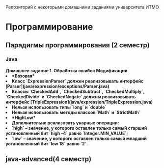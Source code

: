 Репозиторий с некоторыми домашними заданиями университета ИТМО

<h1> Программирование
<h2> Парадигмы программирования (2 семестр)
  <h3> Java 
    <h4> Домашнее задание 1. Обработка ошибок
     Модификации
 <li> *Базовая*
    <li> Класс `ExpressionParser` должен реализовывать интерфейс
        [Parser](java/expression/exceptions/Parser.java)
    <li> Классы `CheckedAdd`, `CheckedSubtract`, `CheckedMultiply`,
        `CheckedDivide` и `CheckedNegate` должны реализовывать интерфейс
        [TripleExpression](java/expression/TripleExpression.java)
    <li> Нельзя использовать типы `long` и `double`
    <li> Нельзя использовать методы классов `Math` и `StrictMath`
  <li>*HighLow*
     <li>Дополнительно реализовать унарные операции:
         <li>`high` – значение, у которого оставлен только самый старший
          установленный бит `high -4` равно `Integer.MIN_VALUE`;
         <li>`low` – значение, у которого оставлен только самый младший
          установленный бит `low 18` равно `2`.
<h2> java-advanced(4 семестр)
